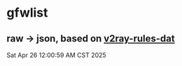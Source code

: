 # gfwlist
## raw -> json, based on [v2ray-rules-dat](https://github.com/Loyalsoldier/v2ray-rules-dat)
Sat Apr 26 12:00:59 AM CST 2025

